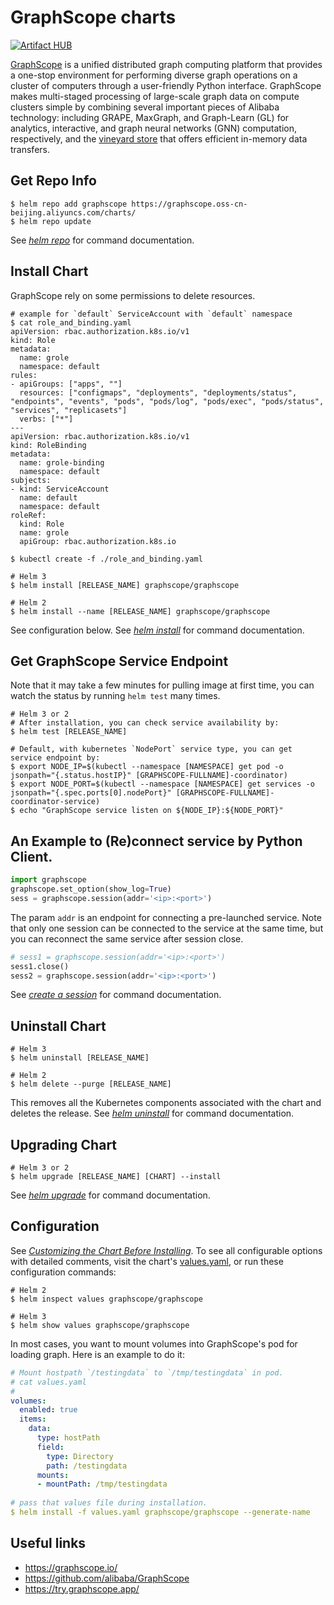 GraphScope charts
=================

[![Artifact HUB](https://img.shields.io/endpoint?url=https://artifacthub.io/badge/repository/graphscope)](https://artifacthub.io/packages/helm/graphscope/graphscope)

[GraphScope](https://graphscope.io) is a unified distributed graph computing platform that provides a one-stop environment for performing diverse graph operations on a cluster of computers through a user-friendly Python interface. GraphScope makes multi-staged processing of large-scale graph data on compute clusters simple by combining several important pieces of Alibaba technology: including GRAPE, MaxGraph, and Graph-Learn (GL) for analytics, interactive, and graph neural networks (GNN) computation, respectively, and the [vineyard store](https://v6d.io/) that offers efficient in-memory data transfers.

## Get Repo Info

```shell
$ helm repo add graphscope https://graphscope.oss-cn-beijing.aliyuncs.com/charts/
$ helm repo update
```
See [*helm repo*](https://helm.sh/docs/helm/helm_repo/) for command documentation.

## Install Chart

GraphScope rely on some permissions to delete resources.

```shell
# example for `default` ServiceAccount with `default` namespace
$ cat role_and_binding.yaml
apiVersion: rbac.authorization.k8s.io/v1
kind: Role
metadata:
  name: grole
  namespace: default
rules:
- apiGroups: ["apps", ""]
  resources: ["configmaps", "deployments", "deployments/status", "endpoints", "events", "pods", "pods/log", "pods/exec", "pods/status", "services", "replicasets"]
  verbs: ["*"]
---
apiVersion: rbac.authorization.k8s.io/v1
kind: RoleBinding
metadata:
  name: grole-binding
  namespace: default
subjects:
- kind: ServiceAccount
  name: default
  namespace: default
roleRef:
  kind: Role
  name: grole
  apiGroup: rbac.authorization.k8s.io

$ kubectl create -f ./role_and_binding.yaml
```

```shell
# Helm 3
$ helm install [RELEASE_NAME] graphscope/graphscope

# Helm 2
$ helm install --name [RELEASE_NAME] graphscope/graphscope
```
See configuration below.
See [*helm install*](https://helm.sh/docs/helm/helm_install/) for command documentation.


## Get GraphScope Service Endpoint 

Note that it may take a few minutes for pulling image at first time, you can watch the status by running `helm test` many times.

```shell
# Helm 3 or 2 
# After installation, you can check service availability by:
$ helm test [RELEASE_NAME]

# Default, with kubernetes `NodePort` service type, you can get service endpoint by:
$ export NODE_IP=$(kubectl --namespace [NAMESPACE] get pod -o jsonpath="{.status.hostIP}" [GRAPHSCOPE-FULLNAME]-coordinator)
$ export NODE_PORT=$(kubectl --namespace [NAMESPACE] get services -o jsonpath="{.spec.ports[0].nodePort}" [GRAPHSCOPE-FULLNAME]-coordinator-service)
$ echo "GraphScope service listen on ${NODE_IP}:${NODE_PORT}"
```

## An Example to (Re)connect service by Python Client.

```python
import graphscope
graphscope.set_option(show_log=True)
sess = graphscope.session(addr='<ip>:<port>')
```

The param `addr` is an endpoint for connecting a pre-launched service. Note that only one session can be connected to the service at the same time, but you can reconnect the same service after session close.

```python
# sess1 = graphscope.session(addr='<ip>:<port>')
sess1.close()
sess2 = graphscope.session(addr='<ip>:<port>')
```

See [*create a session*](https://graphscope.io/docs/reference/session.html) for command documentation.


## Uninstall Chart

```shell
# Helm 3
$ helm uninstall [RELEASE_NAME]

# Helm 2
$ helm delete --purge [RELEASE_NAME]
```
This removes all the Kubernetes components associated with the chart and deletes the release.
See [*helm uninstall*](https://helm.sh/docs/helm/helm_uninstall/) for command documentation.


## Upgrading Chart

```shell
# Helm 3 or 2
$ helm upgrade [RELEASE_NAME] [CHART] --install
```
See [*helm upgrade*](https://helm.sh/docs/helm/helm_upgrade/) for command documentation.


## Configuration

See [*Customizing the Chart Before Installing*](https://helm.sh/docs/intro/using_helm/#customizing-the-chart-before-installing). To see all configurable options with detailed comments, visit the chart's [values.yaml](https://github.com/alibaba/GraphScope/blob/main/charts/graphscope/values.yaml), or run these configuration commands:
```shell
# Helm 2
$ helm inspect values graphscope/graphscope

# Helm 3
$ helm show values graphscope/graphscope
```
In most cases, you want to mount volumes into GraphScope's pod for loading graph. Here is an example to do it:

```yaml
# Mount hostpath `/testingdata` to `/tmp/testingdata` in pod.
# cat values.yaml
# 
volumes:
  enabled: true
  items:
    data:
      type: hostPath
      field:
        type: Directory
        path: /testingdata
      mounts:
      - mountPath: /tmp/testingdata
  
# pass that values file during installation.    
$ helm install -f values.yaml graphscope/graphscope --generate-name
```

## Useful links

- https://graphscope.io/
- https://github.com/alibaba/GraphScope
- https://try.graphscope.app/
